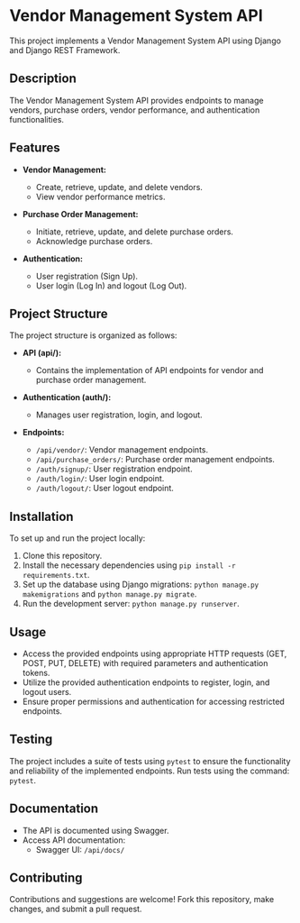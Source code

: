 # Vendor Management System API

This project implements a Vendor Management System API using Django and Django REST Framework.

## Description

The Vendor Management System API provides endpoints to manage vendors, purchase orders, vendor performance, and authentication functionalities.

## Features

- **Vendor Management:**
  - Create, retrieve, update, and delete vendors.
  - View vendor performance metrics.

- **Purchase Order Management:**
  - Initiate, retrieve, update, and delete purchase orders.
  - Acknowledge purchase orders.

- **Authentication:**
  - User registration (Sign Up).
  - User login (Log In) and logout (Log Out).

## Project Structure

The project structure is organized as follows:

- **API (api/):**
  - Contains the implementation of API endpoints for vendor and purchase order management.

- **Authentication (auth/):**
  - Manages user registration, login, and logout.

- **Endpoints:**
  - `/api/vendor/`: Vendor management endpoints.
  - `/api/purchase_orders/`: Purchase order management endpoints.
  - `/auth/signup/`: User registration endpoint.
  - `/auth/login/`: User login endpoint.
  - `/auth/logout/`: User logout endpoint.

## Installation

To set up and run the project locally:

1. Clone this repository.
2. Install the necessary dependencies using `pip install -r requirements.txt`.
3. Set up the database using Django migrations: `python manage.py makemigrations` and `python manage.py migrate`.
4. Run the development server: `python manage.py runserver`.

## Usage

- Access the provided endpoints using appropriate HTTP requests (GET, POST, PUT, DELETE) with required parameters and authentication tokens.
- Utilize the provided authentication endpoints to register, login, and logout users.
- Ensure proper permissions and authentication for accessing restricted endpoints.

## Testing

The project includes a suite of tests using `pytest` to ensure the functionality and reliability of the implemented endpoints. Run tests using the command: `pytest`.

## Documentation

- The API is documented using Swagger.
- Access API documentation:
  - Swagger UI: `/api/docs/`

## Contributing

Contributions and suggestions are welcome! Fork this repository, make changes, and submit a pull request.

